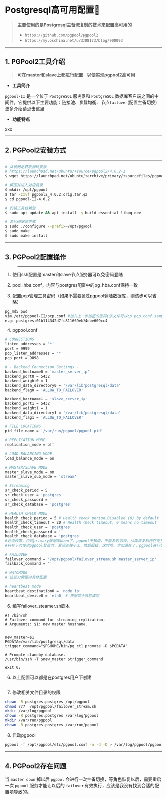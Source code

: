 # Postgresql高可用配置

> **主要使用的是Postgresql主备流复制的技术来配置高可用的**
> - `https://github.com/pgpool/pgpool2`
> - `https://my.oschina.net/u/3308173/blog/900093`

---

## 1. PGPool2工具介绍

> **可在master和slave上都进行配置，以便实现pgpool2高可用**

- **工具简介**

`pgpool-II` 是一个位于 `PostgreSQL` 服务器和 `PostgreSQL` 数据库客户端之间的中间件，它提供以下主要功能：链接池、负载均衡、节点`failover`(配置主备切换) 更多介绍请点击这里

- **功能特点**

xxx

---

## 2. PGPool2安装方式

> ****

```bash
# 从该网站获取源码安装
# https://launchpad.net/ubuntu/+source/pgpool2/4.0.2-1
$ wget https://launchpad.net/ubuntu/+archive/primary/+sourcefiles/pgpool2/4.0.2-1/pgpool2_4.0.2.orig.tar.gz
```

```bash
# 解压并进入对应目录
$ mkdir /opt/pgpool
$ tar -zxvf pgpool2_4.0.2.orig.tar.gz
$ cd pgpool-II-4.0.2

# 安装工具依赖包
$ sudo apt update && apt install -y build-essential libpq-dev

# 源代码安装方式
$ sudo ./configure --prefix=/opt/pgpool
$ sudo make
$ sudo make install
```

---

## 3. PGPool2配置操作

> ****

1. 使用ssh配置是master和slave节点服务器可以免密码登陆

2. pool_hba.conf，内容与postgres配置中的pg_hba.conf保持一致

3. 配置pcp管理工具密码（如果不需要通过pgpool登陆数据库，则该步可以省略）

```bash
pg_md5 pwd
vim /etc/pgpool-II/pcp.conf #加入上一步加密的密码(该文件可以cp pcp.conf.sample pcp.conf)
e.g: postgres:01b114342d7fc811669eb24dbe609cc4
```

4. pgpool.conf

```bash
# CONNECTIONS
listen_addresses = '*'
port = 9999
pcp_listen_addresses = '*'
pcp_port = 9898

# - Backend Connection Settings -
backend_hostname0 = 'master_server_ip'
backend_port0 = 5432
backend_weight0 = 1
backend_data_directory0 = '/var/lib/postgresql/data'
backend_flag0 = 'ALLOW_TO_FAILOVER'

backend_hostname1 = 'slave_server_ip'
backend_port1 = 5432
backend_weight1 = 1
backend_data_directory1 = '/var/lib/postgresql/data'
backend_flag1 = 'ALLOW_TO_FAILOVER'

# FILE LOCATIONS
pid_file_name = '/var/run/pgpool/pgpool.pid'

# REPLICATION MODE
replication_mode = off

# LOAD BALANCING MODE
load_balance_mode = on

# MASTER/SLAVE MODE
master_slave_mode = on
master_slave_sub_mode = 'stream'

# Streaming
sr_check_period = 5
sr_check_user = 'postgres'
sr_check_password = ''
sr_check_database = 'postgres'

# HEALTH CHECK MODE
health_check_period = 5 # Health check period,Disabled (0) by default
health_check_timeout = 20 # Health check timeout, 0 means no timeout
health_check_user = 'postgres'
health_check_password = ''
health_check_database = 'postgres'
#必须设置，否则primary数据库down了，pgpool不知道，不能及时切换。从库流复制还在连接数据，报连接失败。
#只有下次使用pgpool登录时，发现连接不上，然后报错，这时候，才知道挂了，pgpool进行切换。

# FAILOVER
failover_command = '/opt/pgpool/failover_stream.sh master_server_ip'
failback_command = ''

# WATCHDOG
# 该部分需要时具体配置

# heartbeat mode
heartbeat_destination0 = 'node_ip'
heartbeat_device0 = 'eth0' # 根据网卡信息填写
```

6. 编写failover_steamer.sh脚本

```
#! /bin/sh
# Failover command for streaming replication.
# Arguments: $1: new master hostname.


new_master=$1
PGDATA=/var/lib/postgresql/data
trigger_command="$PGHOME/bin/pg_ctl promote -D $PGDATA"

# Prompte standby database.
/usr/bin/ssh -T $new_master $trigger_command

exit 0;
```

6. 以上配置可以都是在postgres用户下创建

```bash

```

7. 修改相关文件目录的权限

```bash
chown -R postgres.postgres /opt/pgpool
chmod 777  /opt/pgpool/failover_stream.sh
mkdir /var/log/pgpool
chown -R postgres.postgres /var/log/pgpool
mkdir /var/run/pgpool
chown -R postgres.postgres /var/run/pgpool
```

8. 启动pgpool

```bash
pgpool -f /opt/pgpool/etc/pgpool.conf -n -d -D > /var/log/pgpool/pgpool.log 2>&1 &
```

---

## 4. PGPool2存在问题

当 `master down` 掉以后 `pgpool` 会进行一次主备切换，等角色恢复以后，需要重启一次 `pgpool` 服务才能让以后的 `failover` 有效执行，应该是我没有找到合适的配置项导致的。
